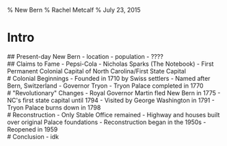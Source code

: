 % New Bern
% Rachel Metcalf
% July 23, 2015

# Intro

<section data-markdown>
## Present-day New Bern
- location
- population
- ????
</section>

<section data-markdown>
## Claims to Fame
- Pepsi-Cola
- Nicholas Sparks (The Notebook)
- First Permanent Colonial Capital of North Carolina/First State Capital
</section>

<section data-markdown>
# Colonial Beginnings
- Founded in 1710 by Swiss settlers
- Named after Bern, Switzerland
- Governor Tryon
- Tryon Palace completed in 1770
</section>

<section data-markdown>
# "Revolutionary" Changes
- Royal Governor Martin fled New Bern in 1775
- NC's first state capital until 1794
- Visited by George Washington in 1791
- Tryon Palace burns down in 1798
</section>

<section data-markdown>
# Reconstruction
- Only Stable Office remained 
- Highway and houses built over original Palace foundations
- Reconstruction began in the 1950s
- Reopened in 1959
</section>

<section data-markdown>
# Conclusion
- idk 
</section>
